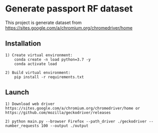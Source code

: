 

# Generate passport RF dataset

This project is generate dataset from https://sites.google.com/a/chromium.org/chromedriver/home 

## Installation

    1) Create virtual environment:
        conda create -n load python=3.7 -y
        conda activate load
        
    2) Build virtual environment:
        pip install -r requirements.txt

## Launch

```
1) Download web driver https://sites.google.com/a/chromium.org/chromedriver/home or https://github.com/mozilla/geckodriver/releases

2) python main.py --browser Firefox --path_driver ./geckodriver --number_requests 100 --output ./output
```
